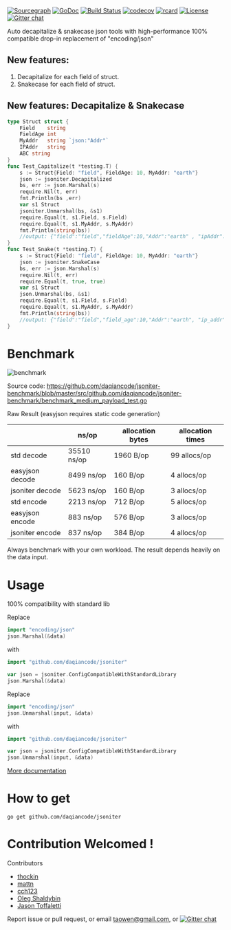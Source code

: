 [![Sourcegraph](https://sourcegraph.com/github.com/daqiancode/jsoniter/-/badge.svg)](https://sourcegraph.com/github.com/daqiancode/jsoniter?badge)
[![GoDoc](http://img.shields.io/badge/go-documentation-blue.svg?style=flat-square)](https://pkg.go.dev/github.com/daqiancode/jsoniter)
[![Build Status](https://travis-ci.org/json-iterator/go.svg?branch=master)](https://travis-ci.org/json-iterator/go)
[![codecov](https://codecov.io/gh/json-iterator/go/branch/master/graph/badge.svg)](https://codecov.io/gh/json-iterator/go)
[![rcard](https://goreportcard.com/badge/github.com/daqiancode/jsoniter)](https://goreportcard.com/report/github.com/daqiancode/jsoniter)
[![License](http://img.shields.io/badge/license-mit-blue.svg?style=flat-square)](https://raw.githubusercontent.com/json-iterator/go/master/LICENSE)
[![Gitter chat](https://badges.gitter.im/gitterHQ/gitter.png)](https://gitter.im/json-iterator/Lobby)

Auto decapitalize & snakecase json tools with high-performance 100% compatible drop-in replacement of "encoding/json"
## New features:
1. Decapitalize for each field of struct. 
2. Snakecase for each field of struct. 

## New features: Decapitalize & Snakecase
```go
type Struct struct {
	Field    string
	FieldAge int
	MyAddr   string `json:"Addr"`
	IPAddr   string 
    ABC string
}
func Test_Capitalize(t *testing.T) {
	s := Struct{Field: "field", FieldAge: 10, MyAddr: "earth"}
	json := jsoniter.Decapitalized
	bs, err := json.Marshal(s)
	require.Nil(t, err)
    fmt.Println(bs ,err)
	var s1 Struct
	jsoniter.Unmarshal(bs, &s1)
	require.Equal(t, s1.Field, s.Field)
	require.Equal(t, s1.MyAddr, s.MyAddr)
	fmt.Println(string(bs))
    //output: {"field":"field","fieldAge":10,"Addr":"earth" , "ipAddr":"", "abc":""}
}
func Test_Snake(t *testing.T) {
	s := Struct{Field: "field", FieldAge: 10, MyAddr: "earth"}
	json := jsoniter.SnakeCase
	bs, err := json.Marshal(s)
	require.Nil(t, err)
	require.Equal(t, true, true)
	var s1 Struct
	json.Unmarshal(bs, &s1)
	require.Equal(t, s1.Field, s.Field)
	require.Equal(t, s1.MyAddr, s.MyAddr)
	fmt.Println(string(bs))
    //output: {"field":"field","field_age":10,"Addr":"earth", "ip_addr":"", "abc":""}
}
```

# Benchmark

![benchmark](http://jsoniter.com/benchmarks/go-benchmark.png)

Source code: https://github.com/daqiancode/jsoniter-benchmark/blob/master/src/github.com/daqiancode/jsoniter-benchmark/benchmark_medium_payload_test.go

Raw Result (easyjson requires static code generation)

|                 | ns/op       | allocation bytes | allocation times |
| --------------- | ----------- | ---------------- | ---------------- |
| std decode      | 35510 ns/op | 1960 B/op        | 99 allocs/op     |
| easyjson decode | 8499 ns/op  | 160 B/op         | 4 allocs/op      |
| jsoniter decode | 5623 ns/op  | 160 B/op         | 3 allocs/op      |
| std encode      | 2213 ns/op  | 712 B/op         | 5 allocs/op      |
| easyjson encode | 883 ns/op   | 576 B/op         | 3 allocs/op      |
| jsoniter encode | 837 ns/op   | 384 B/op         | 4 allocs/op      |

Always benchmark with your own workload.
The result depends heavily on the data input.

# Usage

100% compatibility with standard lib

Replace

```go
import "encoding/json"
json.Marshal(&data)
```

with

```go
import "github.com/daqiancode/jsoniter"

var json = jsoniter.ConfigCompatibleWithStandardLibrary
json.Marshal(&data)
```

Replace

```go
import "encoding/json"
json.Unmarshal(input, &data)
```

with

```go
import "github.com/daqiancode/jsoniter"

var json = jsoniter.ConfigCompatibleWithStandardLibrary
json.Unmarshal(input, &data)
```


[More documentation](http://jsoniter.com/migrate-from-go-std.html)

# How to get

```
go get github.com/daqiancode/jsoniter
```

# Contribution Welcomed !

Contributors

- [thockin](https://github.com/thockin)
- [mattn](https://github.com/mattn)
- [cch123](https://github.com/cch123)
- [Oleg Shaldybin](https://github.com/olegshaldybin)
- [Jason Toffaletti](https://github.com/toffaletti)

Report issue or pull request, or email taowen@gmail.com, or [![Gitter chat](https://badges.gitter.im/gitterHQ/gitter.png)](https://gitter.im/json-iterator/Lobby)
